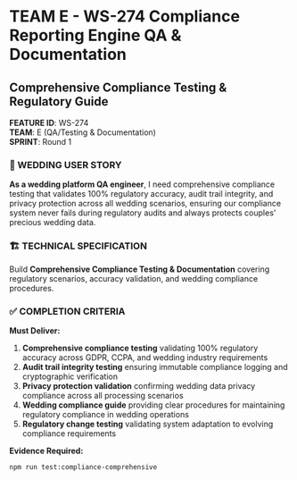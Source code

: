 # TEAM E - WS-274 Compliance Reporting Engine QA & Documentation
## Comprehensive Compliance Testing & Regulatory Guide

**FEATURE ID**: WS-274  
**TEAM**: E (QA/Testing & Documentation)  
**SPRINT**: Round 1  

### 🎯 WEDDING USER STORY

**As a wedding platform QA engineer**, I need comprehensive compliance testing that validates 100% regulatory accuracy, audit trail integrity, and privacy protection across all wedding scenarios, ensuring our compliance system never fails during regulatory audits and always protects couples' precious wedding data.

### 🏗️ TECHNICAL SPECIFICATION

Build **Comprehensive Compliance Testing & Documentation** covering regulatory scenarios, accuracy validation, and wedding compliance procedures.

### ✅ COMPLETION CRITERIA

**Must Deliver:**
1. **Comprehensive compliance testing** validating 100% regulatory accuracy across GDPR, CCPA, and wedding industry requirements
2. **Audit trail integrity testing** ensuring immutable compliance logging and cryptographic verification
3. **Privacy protection validation** confirming wedding data privacy compliance across all processing scenarios  
4. **Wedding compliance guide** providing clear procedures for maintaining regulatory compliance in wedding operations
5. **Regulatory change testing** validating system adaptation to evolving compliance requirements

**Evidence Required:**
```bash
npm run test:compliance-comprehensive
```